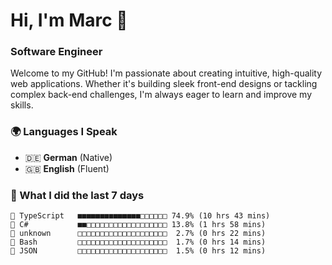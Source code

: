 # Hi, I'm Marc 👋 
### Software Engineer

Welcome to my GitHub! I'm passionate about creating intuitive, high-quality web applications. Whether it's building sleek front-end designs or tackling complex back-end challenges, I'm always eager to learn and improve my skills.  

### 🌍 Languages I Speak  
- 🇩🇪 **German** (Native)  
- 🇬🇧 **English** (Fluent)

### 🤯 What I did the last 7 days

```
🔷 TypeScript   ■■■■■■■■■■■■■■□□□□□□ 74.9% (10 hrs 43 mins)
🔷 C#           ■■□□□□□□□□□□□□□□□□□□ 13.8% (1 hrs 58 mins)
📄 unknown      □□□□□□□□□□□□□□□□□□□□  2.7% (0 hrs 22 mins)
📄 Bash         □□□□□□□□□□□□□□□□□□□□  1.7% (0 hrs 14 mins)
📄 JSON         □□□□□□□□□□□□□□□□□□□□  1.5% (0 hrs 12 mins)
```